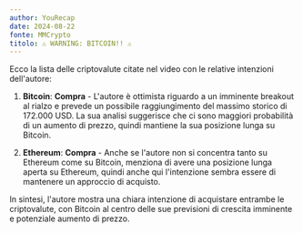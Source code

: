 ```yaml
---
author: YouRecap
date: 2024-08-22
fonte: MMCrypto
titolo: ⚠️ WARNING: BITCOIN!! ⚠️
---
```


Ecco la lista delle criptovalute citate nel video con le relative intenzioni dell'autore:

1. **Bitcoin**: **Compra** - L'autore è ottimista riguardo a un imminente breakout al rialzo e prevede un possibile raggiungimento del massimo storico di 172.000 USD. La sua analisi suggerisce che ci sono maggiori probabilità di un aumento di prezzo, quindi mantiene la sua posizione lunga su Bitcoin.

2. **Ethereum**: **Compra** - Anche se l'autore non si concentra tanto su Ethereum come su Bitcoin, menziona di avere una posizione lunga aperta su Ethereum, quindi anche qui l'intenzione sembra essere di mantenere un approccio di acquisto.

In sintesi, l'autore mostra una chiara intenzione di acquistare entrambe le criptovalute, con Bitcoin al centro delle sue previsioni di crescita imminente e potenziale aumento di prezzo.
